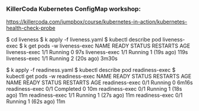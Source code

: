### KillerCoda Kubernetes ConfigMap workshop:
https://killercoda.com/jumpbox/course/kubernetes-in-action/kubernetes-health-check-probe


$ cd liveness
$ k apply -f liveness.yaml
$ kubectl describe pod liveness-exec
$ k get pods -w liveness-exec
NAME            READY   STATUS    RESTARTS   AGE
liveness-exec   1/1     Running   0          97s
liveness-exec   1/1     Running   1 (19s ago)   119s
liveness-exec   1/1     Running   2 (20s ago)   3m30s


$ k apply -f readiness.yaml
$ kubectl describe pod readiness-exec
$ kubectl get pods -w readiness-exec
NAME             READY   STATUS    RESTARTS   AGE
NAME             READY   STATUS    RESTARTS   AGE
readiness-exec   0/1     Running   0          6m16s
readiness-exec   0/1     Completed   0          10m
readiness-exec   0/1     Running     1 (18s ago)   11m
readiness-exec   1/1     Running     1 (27s ago)   11m
readiness-exec   0/1     Running     1 (62s ago)   11m